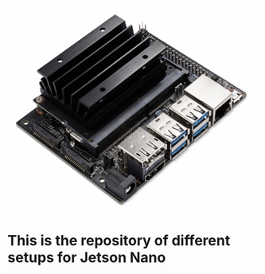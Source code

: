 <img src="https://github.com/wincle626/JetsonNano_Setup/blob/main/pics/JetsonNano-DevKit_Front-Top_Right_trimmed.jpg">

# This is the repository of different setups for Jetson Nano


